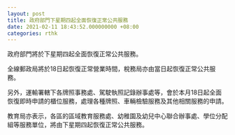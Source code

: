 ```yaml
---
layout: post
title: 政府部門下星期四起全面恢復正常公共服務
date: 2021-02-11 18:43:52.000000000 +08:00
categories: rthk
---
```


政府部門將於下星期四起全面恢復正常公共服務。

全線郵政局將於18日起恢復正常營業時間，稅務局亦由當日起恢復正常公共服務。

另外，運輸署轄下各牌照事務處、駕駛執照記錄辦事處等，會於本月18日起全面恢復即時申請的櫃位服務，處理各種牌照、車輛檢驗服務及其他相關服務的申請。

教育局亦表示，各區的區域教育服務處、幼稚園及幼兒中心聯合辦事處、學位分配組等服務單位，將由下星期四起恢復正常公共服務。
